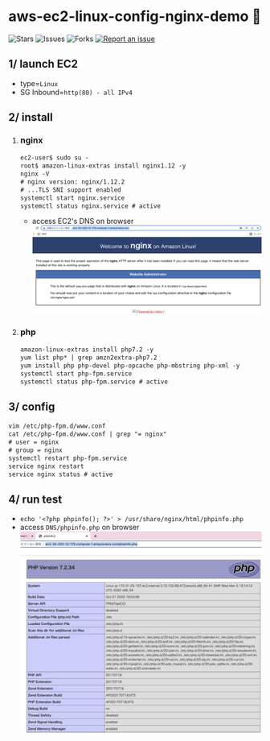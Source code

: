 # aws-ec2-linux-config-nginx-demo 🐳

![Stars](https://img.shields.io/github/stars/tquangdo/aws-ec2-linux-config-nginx-demo?color=f05340)
![Issues](https://img.shields.io/github/issues/tquangdo/aws-ec2-linux-config-nginx-demo?color=f05340)
![Forks](https://img.shields.io/github/forks/tquangdo/aws-ec2-linux-config-nginx-demo?color=f05340)
[![Report an issue](https://img.shields.io/badge/Support-Issues-green)](https://github.com/tquangdo/aws-ec2-linux-config-nginx-demo/issues/new)

## 1/ launch EC2
- type=`Linux`
- SG Inbound=`http(80) - all IPv4`

## 2/ install
1. ### nginx
    ```shell
    ec2-user$ sudo su -
    root$ amazon-linux-extras install nginx1.12 -y
    nginx -V
    # nginx version: nginx/1.12.2
    # ...TLS SNI support enabled
    systemctl start nginx.service
    systemctl status nginx.service # active
    ```
    - access EC2's DNS on browser
    ![nginx_ui](screenshots/nginx_ui.png)
1. ### php
    ```shell
    amazon-linux-extras install php7.2 -y
    yum list php* | grep amzn2extra-php7.2
    yum install php php-devel php-opcache php-mbstring php-xml -y
    systemctl start php-fpm.service
    systemctl status php-fpm.service # active
    ```

## 3/ config
```shell
vim /etc/php-fpm.d/www.conf 
cat /etc/php-fpm.d/www.conf | grep "= nginx"
# user = nginx
# group = nginx
systemctl restart php-fpm.service
service nginx restart
service nginx status # active
```

## 4/ run test
- `echo '<?php phpinfo(); ?>' > /usr/share/nginx/html/phpinfo.php`
- access `DNS/phpinfo.php` on browser
![php_ui](screenshots/php_ui.png)

